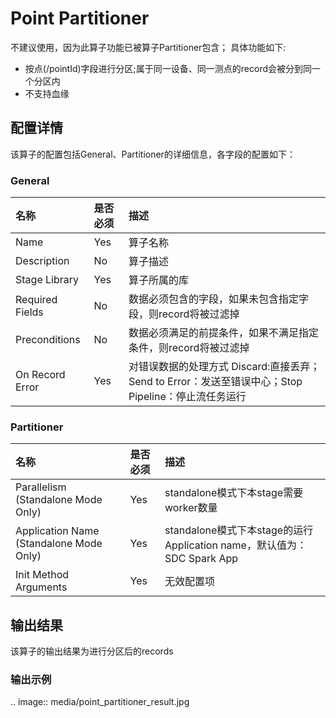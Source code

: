 # Point Partitioner

 不建议使用，因为此算子功能已被算子Partitioner包含；
具体功能如下:
- 按点(/pointId)字段进行分区;属于同一设备、同一测点的record会被分到同一个分区内
- 不支持血缘

## 配置详情

该算子的配置包括General、Partitioner的详细信息，各字段的配置如下：

### General

| 名称            | 是否必须 | 描述                   |
| :-------------- | :------- | :--------------------- |
| Name            | Yes      | 算子名称               |
| Description     | No       | 算子描述               |
| Stage Library   | Yes      | 算子所属的库           |
| Required Fields | No       | 数据必须包含的字段，如果未包含指定字段，则record将被过滤掉     |
| Preconditions   | No       | 数据必须满足的前提条件，如果不满足指定条件，则record将被过滤掉  |
| On Record Error | Yes      | 对错误数据的处理方式  Discard:直接丢弃；Send to Error：发送至错误中心；Stop Pipeline：停止流任务运行 |

### Partitioner

| 名称                    | 是否必须 | 描述                             |
| :---------------------- | :------- | :------------------------------- |
| Parallelism (Standalone Mode Only)  | Yes|  standalone模式下本stage需要worker数量|
| Application Name (Standalone Mode Only)| Yes |standalone模式下本stage的运行Application name，默认值为：SDC Spark App|
| Init Method Arguments | Yes |无效配置项 |


## 输出结果

该算子的输出结果为进行分区后的records


### 输出示例
.. image:: media/point_partitioner_result.jpg

